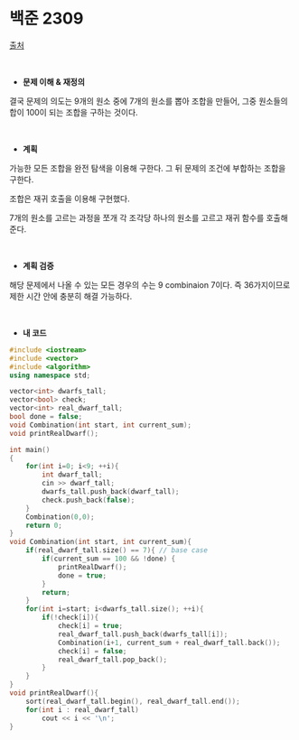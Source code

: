 # 백준 2309

[출처](https://www.acmicpc.net/problem/2309)

<br/>

- **문제 이해 & 재정의**

결국 문제의 의도는 9개의 원소 중에 7개의 원소를 뽑아 조합을 만들어, 그중 원소들의 합이 100이 되는 조합을 구하는 것이다. 

<br/>

- **계획**

가능한 모든 조합을 완전 탐색을 이용해 구한다. 그 뒤 문제의 조건에 부합하는 조합을 구한다. 

조합은 재귀 호출을 이용해 구현했다. 

7개의 원소를 고르는 과정을 쪼개 각 조각당 하나의 원소를 고르고 재귀 함수를 호출해 준다. 

<br/>

- **계획 검증**

해당 문제에서 나올 수 있는 모든 경우의 수는 9 combinaion 7이다. 즉 36가지이므로 제한 시간 안에 충분히 해결 가능하다. 

<br/>

- **내 코드**

```c++
#include <iostream>
#include <vector>
#include <algorithm>
using namespace std;

vector<int> dwarfs_tall;
vector<bool> check;
vector<int> real_dwarf_tall;
bool done = false;
void Combination(int start, int current_sum);
void printRealDwarf();

int main()
{
    for(int i=0; i<9; ++i){
        int dwarf_tall;
        cin >> dwarf_tall;
        dwarfs_tall.push_back(dwarf_tall);
        check.push_back(false);
    }
    Combination(0,0);
    return 0;
}
void Combination(int start, int current_sum){
    if(real_dwarf_tall.size() == 7){ // base case
        if(current_sum == 100 && !done) {
            printRealDwarf();
            done = true;
        }
        return;
    }
    for(int i=start; i<dwarfs_tall.size(); ++i){
        if(!check[i]){
            check[i] = true;
            real_dwarf_tall.push_back(dwarfs_tall[i]);
            Combination(i+1, current_sum + real_dwarf_tall.back());
            check[i] = false;
            real_dwarf_tall.pop_back();
        }
    }
}
void printRealDwarf(){
    sort(real_dwarf_tall.begin(), real_dwarf_tall.end());
    for(int i : real_dwarf_tall)
        cout << i << '\n';
}
```

